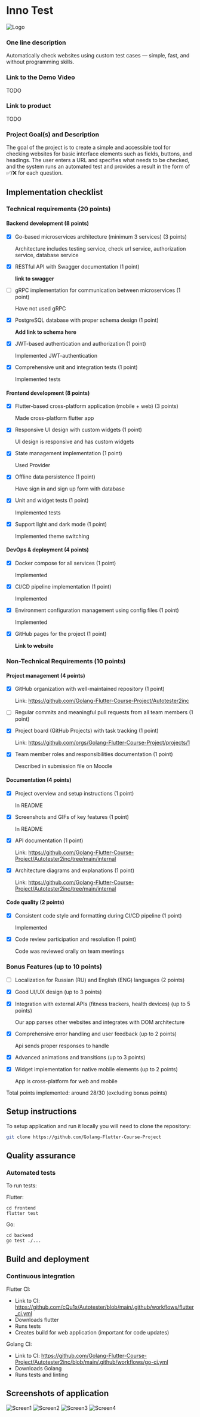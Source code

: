# Inno Test
![Logo](./Assests/logo.jpg)

### One line description
Automatically check websites using custom test cases — simple, fast, and without programming skills.

### Link to the Demo Video

TODO

### Link to product

TODO

### Project Goal(s) and Description
The goal of the project is to create a simple and accessible tool for checking websites for basic interface elements such as fields, buttons, and headings. The user enters a URL and specifies what needs to be checked, and the system runs an automated test and provides a result in the form of ✅/❌ for each question.


## Implementation checklist

### Technical requirements (20 points)
#### Backend development (8 points)
- [X] Go-based microservices architecture (minimum 3 services) (3 points)

  Architecture includes testing service, check url service, authorization service, database service
- [X] RESTful API with Swagger documentation (1 point)

  **link to swagger**
- [ ] gRPC implementation for communication between microservices (1 point)

  Have not used gRPC
- [X] PostgreSQL database with proper schema design (1 point)

  **Add link to schema here**
- [X] JWT-based authentication and authorization (1 point)

  Implemented JWT-authentication
- [X] Comprehensive unit and integration tests (1 point)

  Implemented tests

#### Frontend development (8 points)
- [X] Flutter-based cross-platform application (mobile + web) (3 points)

  Made cross-platform flutter app
- [X] Responsive UI design with custom widgets (1 point)

  UI design is responsive and has custom widgets
- [X] State management implementation (1 point)

  Used Provider
- [X] Offline data persistence (1 point)

  Have sign in and sign up form with database
- [X] Unit and widget tests (1 point)

  Implemented tests
- [X] Support light and dark mode (1 point)

  Implemented theme switching

#### DevOps & deployment (4 points)
- [X] Docker compose for all services (1 point)

  Implemented
- [X] CI/CD pipeline implementation (1 point)

  Implemented
- [X] Environment configuration management using config files (1 point)

  Implemented
- [X] GitHub pages for the project (1 point)

  **Link to website**

### Non-Technical Requirements (10 points)
#### Project management (4 points)
- [X] GitHub organization with well-maintained repository (1 point)

  Link: https://github.com/Golang-Flutter-Course-Project/Autotester2inc
- [ ] Regular commits and meaningful pull requests from all team members (1 point)
- [X] Project board (GitHub Projects) with task tracking (1 point)

  Link: https://github.com/orgs/Golang-Flutter-Course-Project/projects/1
- [X] Team member roles and responsibilities documentation (1 point)

  Described in submission file on Moodle

#### Documentation (4 points)
- [X] Project overview and setup instructions (1 point)

  In README
- [X] Screenshots and GIFs of key features (1 point)

  In README
- [X] API documentation (1 point)

  Link: https://github.com/Golang-Flutter-Course-Project/Autotester2inc/tree/main/internal
- [X] Architecture diagrams and explanations (1 point)

  Link: https://github.com/Golang-Flutter-Course-Project/Autotester2inc/tree/main/internal

#### Code quality (2 points)
- [X] Consistent code style and formatting during CI/CD pipeline (1 point)

  Implemented
- [X] Code review participation and resolution (1 point)

  Code was reviewed orally on team meetings

### Bonus Features (up to 10 points)
- [ ] Localization for Russian (RU) and English (ENG) languages (2 points)
- [X] Good UI/UX design (up to 3 points)
- [X] Integration with external APIs (fitness trackers, health devices) (up to 5 points)

  Our app parses other websites and integrates with DOM architecture
- [X] Comprehensive error handling and user feedback (up to 2 points)

  Api sends proper responses to handle
- [X] Advanced animations and transitions (up to 3 points)

- [X] Widget implementation for native mobile elements (up to 2 points)

  App is cross-platform for web and mobile

Total points implemented: around 28/30 (excluding bonus points)

## Setup instructions

To setup application and run it locally you will need to clone the repository:
```bash
git clone https://github.com/Golang-Flutter-Course-Project
```

## Quality assurance

### Automated tests

To run tests:

Flutter:
```
cd frontend
flutter test
```

Go:
```
cd backend
go test ./...
```

## Build and deployment

### Continuous integration

Flutter CI:
- Link to CI: https://github.com/cQu1x/Autotester/blob/main/.github/workflows/flutter_ci.yml
- Downloads flutter
- Runs tests
- Creates build for web application (important for code updates)

Golang CI:
- Link to CI: https://github.com/Golang-Flutter-Course-Project/Autotester2inc/blob/main/.github/workflows/go-ci.yml
- Downloads Golang
- Runs tests and linting

## Screenshots of application

![Screen1](./Assests/innotest_1.jpg)
![Screen2](./Assests/innotest_2.jpg)
![Screen3](./Assests/innotest_3.jpg)
![Screen4](./Assests/innotest4.jpg)

